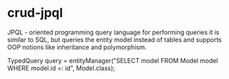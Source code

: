 # crud-jpql
JPQL - oriented programming query language for performing queries it is similar to SQL, 
but queries the entity model instead of tables and supports OOP notions like inheritance and polymorphism.

TypedQuery<Model> query = entityManager("SELECT model FROM Model model WHERE model.id =: id", Model.class);

